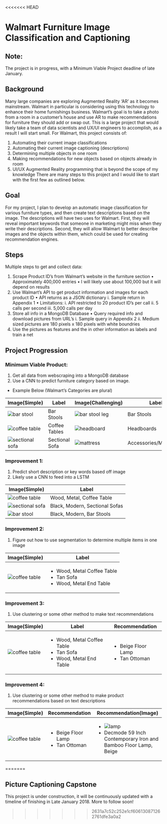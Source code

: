<<<<<<< HEAD
# Walmart Furniture Image Classification and Captioning

## Note:

The project is in progress, with a Minimum Viable Project deadline of late January.
## Background

Many large companies are exploring Augmented Reality ‘AR’ as it becomes mainstream. Walmart in particular is considering using this technology to enhance their home furnishings business. Walmart’s goal is to take a photo from a room in a customer’s house and use AR to make recommendations for furniture they should add or swap out. This is a large project that would likely take a team of data scientists and UX/UI engineers to accomplish, as a result I will start small. For Walmart, this project consists of:
1.	Automating their current image classifications
2.	Automating their current image captioning (descriptions)
3.	Determining multiple objects in one room
4.	Making recommendations for new objects based on objects already in room
5.	UI/UX Augmented Reality programming that is beyond the scope of my knowledge
There are many steps to this project and I would like to start with the first few as outlined below.  

## Goal

For my project, I plan to develop an automatic image classification for various furniture types, and then create text descriptions based on the image. The descriptions will have two uses for Walmart. First, they will reveal important keywords that someone in marketing might miss when they write their descriptions. Second, they will allow Walmart to better describe images and the objects within them, which could be used for creating recommendation engines.

## Steps

Multiple steps to get and collect data:
1.	Scrape Product ID’s from Walmart’s website in the furniture section
•	Approximately 400,000 entries
•	I will likely use about 100,000 but it will depend on results
2.	Use Walmart’s API to get product information and images for each product ID
•	API returns as a JSON dictionary
i.	Sample return in Appendix 1
•	Limitations:
i.	API restricted to 20 product ID’s per call
ii.	5 calls per second
iii.	5,000 calls per day
3.	Store all info in a MongoDB Database
•	Query required info and download pictures from URL’s
i.	Sample query in Appendix 2
ii.	Medium sized pictures are 180 pixels x 180 pixels with white boundries
4.	Use the pictures as features and the in other information as labels and train a net

## Project Progression

### Minimum Viable Product:
1.	Get all data from webscraping into a MongoDB database
2.	Use a CNN to predict furniture category based on image.
  * Example Below (Walmart’s Categories are plural)

|Image(Simple)|Label|Image(Challenging)|Label|
|-------------|-----|------------------|-----|
|![bar stool](barstool1.png)|Bar Stools|![bar stool leg](barstoolleg.png)| Bar Stools
|![coffee table](coffeetable.png)|Coffee Tables|![headboard](headboard.png)|Headboards|
|![sectional sofa](sofa1.png)|Sectional Sofa|![mattress](mattress.png)|Accessories/Mattresses|

### Improvement 1:
1.	Predict short description or key words based off image
2.	Likely use a CNN to feed into a LSTM

|Image(Simple)|Label|
|-------------|-----|
|![coffee table](coffeetable.png)|Wood, Metal, Coffee Table |
|![sectional sofa](sofa1.png)|Black, Modern, Sectional Sofas|
|![bar stool](barstool1.png)|Black, Modern, Bar Stools|

### Improvement 2:
1.	Figure out how to use segmentation to determine multiple items in one image

|Image(Simple)|Label|
|-------------|-----|
|![coffee table](coffeetable.png)|<ul><li>Wood, Metal Coffee Table</li><li>Tan Sofa </li><li>Wood, Metal End Table </li></ul>

### Improvement 3:
1. Use clustering or some other method to make text recommendations

|Image(Simple)|Label|Recommendation|
|-------------|-----|--------------|
|![coffee table](coffeetable.png)|<ul><li>Wood, Metal Coffee Table</li><li>Tan Sofa </li><li>Wood, Metal End Table </li></ul>| <ul><li>Beige Floor Lamp</li><li>Tan Ottoman</li></ul>|

### Improvement 4:
1.	Use clustering or some other method to make product recommendations based on text descriptions

|Image(Simple)|Recommendation|Recommendation(Image)|
|-------------|--------------|-------|
|![coffee table](coffeetable.png)| <ul><li>Beige Floor Lamp</li><li>Tan Ottoman</li></ul>|<ul><li>![lamp](lamp.png)</li><li>Decmode 59 Inch Contemporary Iron and Bamboo Floor Lamp, Beige</li></ul>
=======
## Picture Captioning Capstone

This project is under construction, it will be continuously updated with a timeline of finishing in Late January 2018. More to follow soon!

>>>>>>> 2631a7c52c252e1cf606130871262761dfe3a0a2
